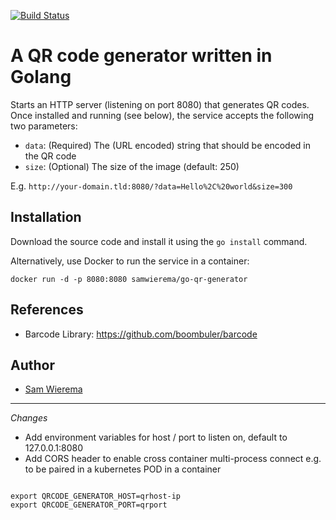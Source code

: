 [![Build Status](https://travis-ci.org/samwierema/go-qr-generator.svg?branch=master)](https://travis-ci.org/samwierema/go-qr-generator)

# A QR code generator written in Golang
Starts an HTTP server (listening on port 8080) that generates QR codes. Once installed and running (see below), the service accepts the following two parameters:
* ```data```: (Required) The (URL encoded) string that should be encoded in the QR code
* ```size```: (Optional) The size of the image (default: 250)

E.g. ```http://your-domain.tld:8080/?data=Hello%2C%20world&size=300```

## Installation
Download the source code and install it using the `go install` command.

Alternatively, use Docker to run the service in a container:
```
docker run -d -p 8080:8080 samwierema/go-qr-generator
```

## References
* Barcode Library: https://github.com/boombuler/barcode

## Author
* [Sam Wierema](http://wiere.ma)

---
*Changes*

- Add environment variables for host / port to listen on, default
  to 127.0.0.1:8080
- Add CORS header to enable cross container multi-process connect
  e.g. to be paired in a kubernetes POD in a container

```

export QRCODE_GENERATOR_HOST=qrhost-ip
export QRCODE_GENERATOR_PORT=qrport

```
